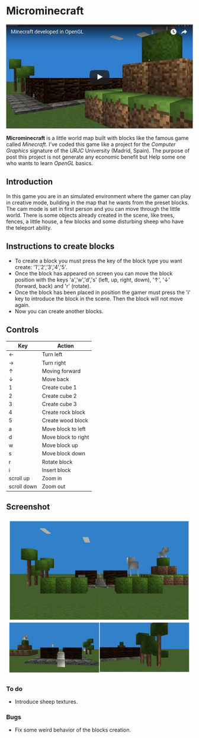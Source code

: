 # Microminecraft

[![Microminecraft project youtube video](https://github.com/scatt89/microminecraft/blob/master/common/img/yt.png)](https://www.youtube.com/watch?v=poCIqWjBXuc)

**Microminecraft** is a little world map built with blocks like the famous game called _Minecraft_. I've coded this game like a project for the _Computer Graphics_ signature of the _URJC_ University (Madrid, Spain).
The purpose of post this project is not generate any economic benefit but Help some one who wants to learn _OpenGL_ basics.

## Introduction
In this game you are in an simulated environment where the gamer can play in creative mode, building in the map that he wants from the preset blocks. The cam mode is set in first person and you can move through the little world. There is some objects already created in the scene, like trees, fences, a little house, a few blocks and some disturbing sheep who have the teleport ability.

## Instructions to create blocks
* To create a block you must press the key of the block type you want create: '1','2','3','4','5'.
* Once the block has appeared on screen you can move the block position with the keys 'a','w','d','s' (left, up, right, down), '↑', '↓' (forward, back) and 'r' (rotate).
* Once the block has been placed in position the gamer must press the 'i' key to introduce the block in the scene. Then the block will not move again.
* Now you can create another blocks.

## Controls

| **Key**      | **Action**            |
|--------------|---------------------- |
| ←  	         | Turn left  	         |
| →  	         | Turn right  	         |
| ↑  	         | Moving forward  	     |
| ↓  	         | Move back  	         |
| 1  	         | Create cube 1  	     |
| 2  	         | Create cube 2  	     |
| 3  	         | Create cube 3  	     |
| 4  	         | Create rock block  	 |
| 5  	         | Create wood block  	 |
| a  	         | Move block to left    |
| d  	         | Move block to right   |
| w  	         | Move block up  	     |
| s  	         | Move block down  	   |
| r  	         | Rotate block  	       |
| i  	         | Insert block   	     |
| scroll up  	 | Zoom in  	           |
| scroll down  | Zoom out  	           |

## Screenshot

![Microminecraft world map image](https://github.com/scatt89/microminecraft/blob/master/common/img/mmsh.jpg)

### To do
* Introduce sheep textures.

### Bugs
* Fix some weird behavior of the blocks creation.
